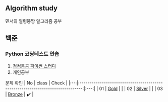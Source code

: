 ## Algorithm study
민서의 얼렁뚱땅 알고리즘 공부 

## 백준
### Python 코딩테스트 연습
1. [정컴통공 파이썬 스터디]("https://www.notion.so/3bb17ce1234e4f8d92b3d30ddb26d375")
2. 개인공부 
 
문제 확인 
| No |                                     class                                     | Check |
|:--:|:-------------------------------------------------------------------------------:|:---:|
| 01 | [Gold](https://github.com/minseo0228/algorithm-study/tree/main/Gold) |  |
| 02 | [Silver](https://github.com/minseo0228/algorithm-study/tree/main/Silver) |  |
| 03 | [Bronze](https://github.com/minseo0228/algorithm-study/tree/main/Bronze) | ✔️ |
